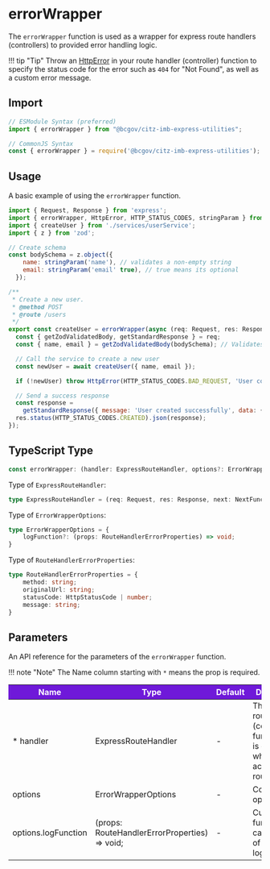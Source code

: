 # errorWrapper

The `errorWrapper` function is used as a wrapper for express route handlers (controllers) to provided error handling logic.

!!! tip "Tip"
Throw an [HttpError] in your route handler (controller) function to specify the status code for the error such as `404` for "Not Found", as well as a custom error message.

## Import

```JavaScript
// ESModule Syntax (preferred)
import { errorWrapper } from "@bcgov/citz-imb-express-utilities";

// CommonJS Syntax
const { errorWrapper } = require('@bcgov/citz-imb-express-utilities');
```

## Usage

A basic example of using the `errorWrapper` function.

```JavaScript
import { Request, Response } from 'express';
import { errorWrapper, HttpError, HTTP_STATUS_CODES, stringParam } from '@bcgov/citz-imb-express-utilities';
import { createUser } from './services/userService';
import { z } from 'zod';

// Create schema
const bodySchema = z.object({
    name: stringParam('name'), // validates a non-empty string
    email: stringParam('email' true), // true means its optional
  });

/**
 * Create a new user.
 * @method POST
 * @route /users
 */
export const createUser = errorWrapper(async (req: Request, res: Response) => {
  const { getZodValidatedBody, getStandardResponse } = req;
  const { name, email } = getZodValidatedBody(bodySchema); // Validates request body

  // Call the service to create a new user
  const newUser = await createUser({ name, email });

  if (!newUser) throw HttpError(HTTP_STATUS_CODES.BAD_REQUEST, 'User could not be created.');

  // Send a success response
  const response =
    getStandardResponse({ message: 'User created successfully', data: { user: newUser } });
  res.status(HTTP_STATUS_CODES.CREATED).json(response);
});
```

## TypeScript Type

<!-- The following code block is auto generated when types in the package change. -->
<!-- TYPE: errorWrapper -->

```TypeScript
const errorWrapper: (handler: ExpressRouteHandler, options?: ErrorWrapperOptions) => (req: Request, res: Response, next: NextFunction) => Promise<void>;
```

Type of `ExpressRouteHandler`:

<!-- The following code block is auto generated when types in the package change. -->
<!-- TYPE: ExpressRouteHandler -->

```TypeScript
type ExpressRouteHandler = (req: Request, res: Response, next: NextFunction) => Promise<void | Response<unknown> | undefined>;
```

Type of `ErrorWrapperOptions`:

<!-- The following code block is auto generated when types in the package change. -->
<!-- TYPE: ErrorWrapperOptions -->

```TypeScript
type ErrorWrapperOptions = {
    logFunction?: (props: RouteHandlerErrorProperties) => void;
}
```

Type of `RouteHandlerErrorProperties`:

<!-- The following code block is auto generated when types in the package change. -->
<!-- TYPE: RouteHandlerErrorProperties -->

```TypeScript
type RouteHandlerErrorProperties = {
    method: string;
    originalUrl: string;
    statusCode: HttpStatusCode | number;
    message: string;
}
```

## Parameters

An API reference for the parameters of the `errorWrapper` function.

!!! note "Note"
The Name column starting with `*` means the prop is required.

<table>
  <!-- Table columns -->
  <thead>
    <tr>
      <th style="background: #6f19d9; color: white;">Name</th>
      <th style="background: #6f19d9; color: white;">Type</th>
      <th style="background: #6f19d9; color: white;">Default</th>
      <th style="background: #6f19d9; color: white;">Description</th>
    </tr>
  </thead>

  <!-- Table rows -->
  <tbody>
    <tr>
      <td>* handler</td>
      <td>ExpressRouteHandler</td>
      <td>-</td>
      <td>The express route handler (controller) function that is called when accessing a route.</td>
    </tr>
    <tr>
      <td>options</td>
      <td>ErrorWrapperOptions</td>
      <td>-</td>
      <td>Configuration options.</td>
    </tr>
    <tr>
      <td>options.logFunction</td>
      <td>(props: RouteHandlerErrorProperties) => void;</td>
      <td>-</td>
      <td>Custom function to call instead of the default log message.</td>
    </tr>
  </tbody>
</table>

<!-- Link References -->

[HttpError]: ../http-error
